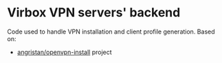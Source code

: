 # Virbox VPN servers' backend

Code used to handle VPN installation and client profile generation. Based on:

- [angristan/openvpn-install](https://github.com/angristan/openvpn-install) project
